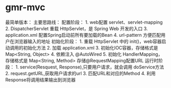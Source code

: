 # gmr-mvc
最简单版本：
主要思路线：
          配置阶段：
                    1. web配置 servlet、servlet-mapping
                    2. DispatcherServlet 重载 HttpServlet，是 Spring Web 开发的入口
                    3. application.xml  配置Spring启动前所有要加载的Bean
                    4. url-pattern   方便匹配用户在浏览器输入的地址
          初始化阶段：
                    1. 重载 HttpServlet 中的 init()，web容器启动调用的初始化方法
                    2. 加载 application.xml
                    3. 初始化IOC容器，存储格式是Map<String, Object>
                    4. 依赖注入 @AutoWired
                    5. 初始化 HandlerMapping，存储格式是 Map<String, Method> 存储@RequestMapping配置URL
          运行时阶段：
                    1. service(Resquest, Response),只要用户请求，就会调用 doService方法
                    2. request.getURL,获取用户请求的url
                    3. 匹配URL和对应的Method
                    4. 利用Response将调用结果输出到浏览器